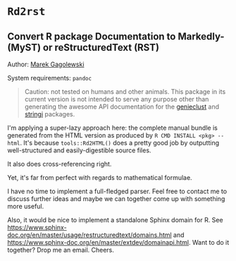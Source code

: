 # `Rd2rst`
## Convert R package Documentation to Markedly- (MyST) or reStructuredText (RST)

Author: [Marek Gagolewski](https://www.gagolewski.com)

System requirements: `pandoc`

> Caution: not tested on humans and other animals.
This package in its current version is not intended to serve any
purpose other than generating the awesome API documentation
for the [genieclust](https://genieclust.gagolewski.com)
and [stringi](https://stringi.gagolewski.com)
packages.


I'm applying a super-lazy approach here: the complete manual bundle
is generated from the HTML version as produced by `R CMD INSTALL <pkg> --html`.
It's because `tools::Rd2HTML()` does a pretty good job
by outputting well-structured and easily-digestible source files.

It also does cross-referencing right.

Yet, it's far from perfect with regards to mathematical formulae.

I have no time to implement a full-fledged parser.
Feel free to contact me to discuss further ideas and maybe
we can together come up with something more useful.

Also, it would be nice to implement a standalone Sphinx domain for R.
See https://www.sphinx-doc.org/en/master/usage/restructuredtext/domains.html
and https://www.sphinx-doc.org/en/master/extdev/domainapi.html.
Want to do it together? Drop me an email. Cheers.
